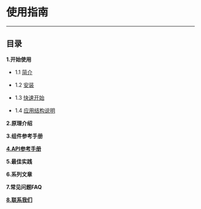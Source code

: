 # 使用指南
************************************************
## 目录

**1.开始使用**

* 1.1 [简介](1_1_简介.md)

* 1.2 [安装](1_2_安装.md)

* 1.3 [快速开始](1_3_快速开始.md)

* 1.4 [应用结构说明](1_4_Application_Engineering_Structure_Explanation.md)

**2.原理介绍**

**3.组件参考手册**

**[4.API参考手册](4_1_API参考.md)**

**5.最佳实践**

**6.系列文章**

**7.常见问题FAQ**

**[8.联系我们](8_1_联系我们.md)**
